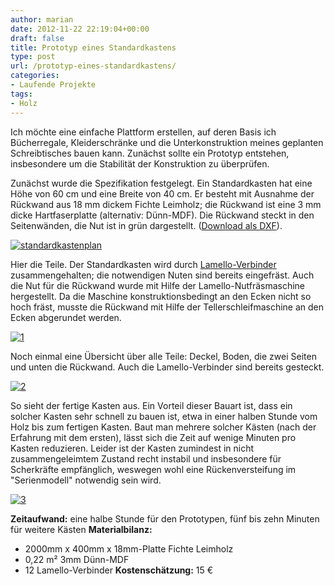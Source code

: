 ```yaml
---
author: marian
date: 2012-11-22 22:19:04+00:00
draft: false
title: Prototyp eines Standardkastens
type: post
url: /prototyp-eines-standardkastens/
categories:
- Laufende Projekte
tags:
- Holz
---
```


Ich möchte eine einfache Plattform erstellen, auf deren Basis ich Bücherregale, Kleiderschränke und die Unterkonstruktion meines geplanten Schreibtisches bauen kann. Zunächst sollte ein Prototyp entstehen, insbesondere um die Stabilität der Konstruktion zu überprüfen.

Zunächst wurde die Spezifikation festgelegt. Ein Standardkasten hat eine Höhe von 60 cm und eine Breite von 40 cm. Er besteht mit Ausnahme der Rückwand aus 18 mm dickem Fichte Leimholz; die Rückwand ist eine 3 mm dicke Hartfaserplatte (alternativ: Dünn-MDF). Die Rückwand steckt in den Seitenwänden, die Nut ist in grün dargestellt. ([Download als DXF](https://eigenbaukombinat.de/wp-content/uploads/2013/02/standardkastenupd.dxf)).

[![standardkastenplan](https://eigenbaukombinat.de/wp-content/uploads/2013/02/standardkastenplan-300x142.png)
](https://eigenbaukombinat.de/wp-content/uploads/2013/02/standardkastenplan.png)

Hier die Teile. Der Standardkasten wird durch [Lamello-Verbinder](http:/https://www.lamello.de/produkte/holzverbindungs-system.html) zusammengehalten; die notwendigen Nuten sind bereits eingefräst. Auch die Nut für die Rückwand wurde mit Hilfe der Lamello-Nutfräsmaschine hergestellt. Da die Maschine konstruktionsbedingt an den Ecken nicht so hoch fräst, musste die Rückwand mit Hilfe der Tellerschleifmaschine an den Ecken abgerundet werden.

[![1](https://eigenbaukombinat.de/wp-content/uploads/2013/02/1-300x225.jpg)
](https://eigenbaukombinat.de/wp-content/uploads/2013/02/1.jpg)

Noch einmal eine Übersicht über alle Teile: Deckel, Boden, die zwei Seiten und unten die Rückwand. Auch die Lamello-Verbinder sind bereits gesteckt.


[![2](https://eigenbaukombinat.de/wp-content/uploads/2013/02/2-300x225.jpg)
](https://eigenbaukombinat.de/wp-content/uploads/2013/02/2.jpg)

So sieht der fertige Kasten aus. Ein Vorteil dieser Bauart ist, dass ein solcher Kasten sehr schnell zu bauen ist, etwa in einer halben Stunde vom Holz bis zum fertigen Kasten. Baut man mehrere solcher Kästen (nach der Erfahrung mit dem ersten), lässt sich die Zeit auf wenige Minuten pro Kasten reduzieren. Leider ist der Kasten zumindest in nicht zusammengeleimtem Zustand recht instabil und insbesondere für Scherkräfte empfänglich, weswegen wohl eine Rückenversteifung im "Serienmodell" notwendig sein wird.

[![3](https://eigenbaukombinat.de/wp-content/uploads/2013/02/3-225x300.jpg)
](https://eigenbaukombinat.de/wp-content/uploads/2013/02/3.jpg)

  


**Zeitaufwand:**
eine halbe Stunde für den Prototypen, fünf bis zehn Minuten für weitere Kästen
**Materialbilanz:**
  * 2000mm x 400mm x 18mm-Platte Fichte Leimholz
  * 0,22 m² 3mm Dünn-MDF
  * 12 Lamello-Verbinder
**Kostenschätzung:**
15 €
